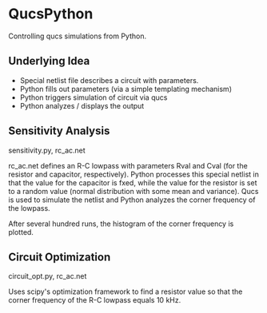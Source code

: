 QucsPython
==========


Controlling qucs simulations from Python.



Underlying Idea
---------------

- Special netlist file describes a circuit with parameters.
- Python fills out parameters (via a simple templating mechanism)
- Python triggers simulation of circuit via qucs
- Python analyzes / displays the output


Sensitivity Analysis
--------------------

sensitivity.py, rc_ac.net

rc_ac.net defines an R-C lowpass with parameters Rval and Cval (for the resistor and capacitor, respectively). Python processes this special netlist in that the value for the capacitor is fxed, while the value for the resistor is set to a random value (normal distribution with some mean and variance). Qucs is used to simulate the netlist and Python analyzes the corner frequency of the lowpass.

After several hundred runs, the histogram of the corner frequency is plotted.


Circuit Optimization
--------------------

circuit_opt.py, rc_ac.net

Uses scipy's optimization framework to find a resistor value so that the corner frequency of the R-C lowpass equals 10 kHz.


